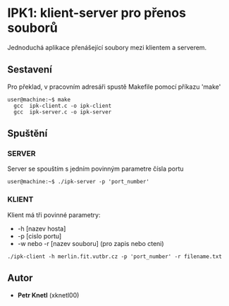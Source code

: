 # IPK1: klient-server pro přenos souborů

Jednoduchá aplikace přenášející soubory mezi klientem a serverem.

## Sestavení
Pro překlad, v pracovním adresáři spustě Makefile pomocí příkazu 'make'

```
user@machine:~$ make
  gcc  ipk-client.c -o ipk-client
  gcc  ipk-server.c -o ipk-server
```
## Spuštění

### SERVER
Server se spouštím s jedním povinným parametre čísla portu
```
user@machine:~$ ./ipk-server -p 'port_number'
```

### KLIENT
Klient má tři povinné parametry:
*  -h [nazev hosta]
*  -p [cislo portu]
*  -w nebo -r [nazev souboru] (pro zapis nebo cteni)
```
./ipk-client -h merlin.fit.vutbr.cz -p 'port_number' -r filename.txt
```
## Autor

* **Petr Knetl** (xknetl00)
